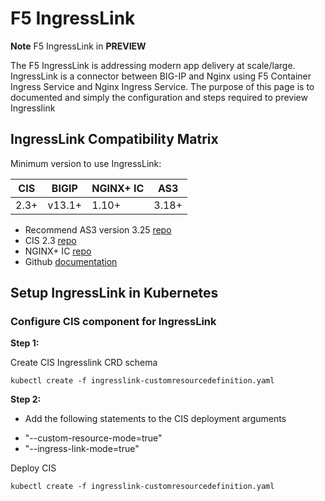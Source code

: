 # F5 IngressLink

**Note** F5 IngressLink in **PREVIEW**

The F5 IngressLink is addressing modern app delivery at scale/large. IngressLink is a connector between BIG-IP and Nginx using F5 Container Ingress Service and Nginx Ingress Service. The purpose of this page is to documented and simply the configuration and steps required to preview Ingresslink

## IngressLink Compatibility Matrix

Minimum version to use IngressLink:

| CIS | BIGIP | NGINX+ IC | AS3 |
| ------ | ------ | ------ | ------ |
| 2.3+ | v13.1+ | 1.10+ | 3.18+ | 

* Recommend AS3 version 3.25 [repo](https://github.com/F5Networks/f5-appsvcs-extension/releases/tag/v3.25.0)
* CIS 2.3 [repo](https://github.com/F5Networks/k8s-bigip-ctlr/releases/tag/v2.2.3)
* NGINX+ IC [repo](coming)
* Github [documentation](coming)

## Setup IngressLink in Kubernetes

### Configure CIS component for IngressLink

**Step 1:**

Create CIS Ingresslink CRD schema

```
kubectl create -f ingresslink-customresourcedefinition.yaml
```
**Step 2:**

* Add the following statements to the CIS deployment arguments 

- "--custom-resource-mode=true"
- "--ingress-link-mode=true"

Deploy CIS 

```
kubectl create -f ingresslink-customresourcedefinition.yaml
```